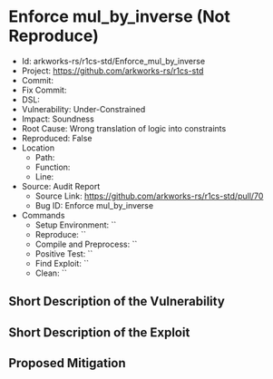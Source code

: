 # Enforce mul_by_inverse (Not Reproduce)

* Id: arkworks-rs/r1cs-std/Enforce_mul_by_inverse
* Project: https://github.com/arkworks-rs/r1cs-std
* Commit: 
* Fix Commit: 
* DSL: 
* Vulnerability: Under-Constrained
* Impact: Soundness
* Root Cause: Wrong translation of logic into constraints
* Reproduced: False
* Location
  - Path: 
  - Function: 
  - Line: 
* Source: Audit Report
  - Source Link: https://github.com/arkworks-rs/r1cs-std/pull/70
  - Bug ID: Enforce mul_by_inverse
* Commands
  - Setup Environment: ``
  - Reproduce: ``
  - Compile and Preprocess: ``
  - Positive Test: ``
  - Find Exploit: ``
  - Clean: ``

## Short Description of the Vulnerability



## Short Description of the Exploit



## Proposed Mitigation



